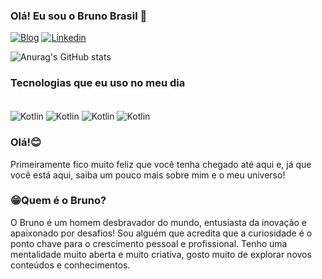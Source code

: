 
### Olá! Eu sou o Bruno Brasil 👋

[![Blog](https://img.shields.io/website?label=Brunobbrasil.com.br&style=for-the-badge&url=https://brunobbrasil.com.br)](https://brunobbrasil.com.br)
[![Linkedin](https://img.shields.io/badge/LinkedIn-0077B5?style=for-the-badge&logo=linkedin&logoColor=white)](https://www.linkedin.com/in/brunobezerrabrasil/)

![Anurag's GitHub stats](https://github-readme-stats.vercel.app/api?username=brunobrasilll&show_icons=true&theme=dracula)


### Tecnologias que eu uso no meu dia

<div style="display: inline_block"><br/>
    <img align="center" alt="Kotlin" src="https://img.shields.io/badge/Kotlin-0095D5?&style=for-the-badge&logo=kotlin&logoColor=white">
    <img align="center" alt="Kotlin" src="https://img.shields.io/badge/Android-3DDC84?style=for-the-badge&logo=android&logoColor=white">
    <img align="center" alt="Kotlin" src="https://img.shields.io/badge/Java-ED8B00?style=for-the-badge&logo=openjdk&logoColor=white">
    <img align="center" alt="Kotlin" src="https://img.shields.io/badge/MySQL-00000F?style=for-the-badge&logo=mysql&logoColor=white">
</div>

### Olá!😊
Primeiramente fico muito feliz que você tenha chegado até aqui e, já que você está aqui, saiba um pouco mais sobre mim e o meu universo!

### 😁Quem é o Bruno?
O Bruno é um homem desbravador do mundo, entusiasta da inovação e apaixonado por desafios! Sou alguém que acredita que a curiosidade é o ponto chave para o crescimento pessoal e profissional. Tenho uma mentalidade muito aberta e muito criativa, gosto muito de explorar novos conteúdos e conhecimentos.

